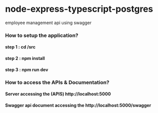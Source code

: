 # node-express-typescript-postgres
employee management api using swagger

### How to setup the application?  

#### step 1 : cd /src 
#### step 2 : npm install 
#### step 3 : npm run dev

### How to access the APIs & Documentation?

#### Server accessing the (APIS) http://localhost:5000
#### Swagger api document accessing the http://localhost:5000/swagger
